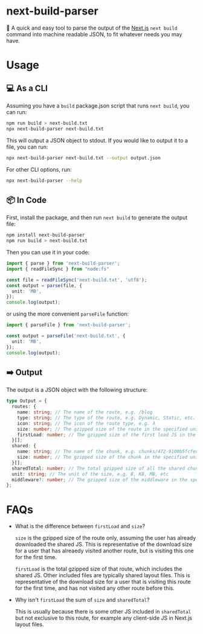 # next-build-parser

🚀 A quick and easy tool to parse the output of the [Next.js](https://github.com/vercel/next.js) `next build` command into machine readable JSON, to fit whatever needs you may have.

# Usage

## 💻 As a CLI

Assuming you have a `build` package.json script that runs `next build`, you can run:

```bash
npm run build > next-build.txt
npx next-build-parser next-build.txt
```

This will output a JSON object to stdout. If you would like to output it to a file, you can run:

```bash
npx next-build-parser next-build.txt --output output.json
```

For other CLI options, run:

```bash
npx next-build-parser --help
```

## 📦 In Code

First, install the package, and then run `next build` to generate the output file:

```bash
npm install next-build-parser
npm run build > next-build.txt
```

Then you can use it in your code:

```typescript
import { parse } from 'next-build-parser';
import { readFileSync } from "node:fs"

const file = readFileSync('next-build.txt', 'utf8');
const output = parse(file, {
  unit: 'MB',
});
console.log(output);
```

or using the more convenient `parseFile` function:

```typescript
import { parseFile } from 'next-build-parser';

const output = parseFile('next-build.txt', {
  unit: 'MB',
});
console.log(output);
```

## ➡️ Output

The output is a JSON object with the following structure:

```typescript
type Output = {
  routes: {
    name: string; // The name of the route, e.g. /blog
    type: string; // The type of the route, e.g. Dynamic, Static, etc.
    icon: string; // The icon of the route type, e.g. λ
    size: number; // The gzipped size of the route in the specified unit, e.g. 1000
    firstLoad: number; // The gzipped size of the first load JS in the specified unit, e.g. 1000
  }[];
  shared: {
    name: string; // The name of the chunk, e.g. chunks/472-9100b5fcfec8f88c.js
    size: number; // The gzipped size of the chunk in the specified unit, e.g. 1000
  }[];
  sharedTotal: number; // The total gzipped size of all the shared chunks in the specified unit, e.g. 1000
  unit: string; // The unit of the size, e.g. B, KB, MB, etc
  middleware?: number; // The gzipped size of the middleware in the specified unit, e.g. 1000
};
```

# FAQs

- What is the difference between `firstLoad` and `size`?

  `size` is the gzipped size of the route only, assuming the user has already downloaded the shared JS.
  This is representative of the download size for a user that has alreaedy visited another route, but is visiting this one for the first time.

  `firstLoad` is the total gzipped size of that route, which includes the shared JS. Other included files are typically shared layout files.
  This is representative of the download size for a user that is visiting this route for the first time, and has not visited any other route before this.

- Why isn't `firstLoad` the sum of `size` and `sharedTotal`?

  This is usually because there is some other JS included in `sharedTotal` but not exclusive to this route, for example any client-side JS in Next.js layout files.
